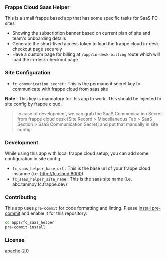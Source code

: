 ### Frappe Cloud Saas Helper
This is a small frappe based app that has some specific tasks for SaaS FC sites
- Showing the subscription banner based on current plan of site and team's onboarding details
- Generate the short-lived access token to load the frappe cloud in-desk checkout page securely
- Have a custom page for billing at `/app/in-desk-billing` route which will load the in-desk checkout page

### Site Configuration
- `fc_communication_secret` : This is the permanent secret key to communicate with frappe cloud from saas site

**Note** : This key is mandatory for this app to work. This should be injected to site config by frappe cloud.
> In case of development, we can grab the SaaS Communication Secret from frappe cloud desk [Site Record > Miscellaneous Tab > SaaS Section > SaaS Communication Secret] and put that manually in site config.

### Development
While using this app with local frappe cloud setup, you can add some configuration in site config
- `fc_saas_helper_base_url` : This is the base url of your frappe cloud instance (i.e. http://fc.cloud:8000)
- `fc_saas_helper_site_name` : This is the saas site name (i.e. abc.tanmoy.fc.frappe.dev)

### Contributing

This app uses `pre-commit` for code formatting and linting. Please [install pre-commit](https://pre-commit.com/#installation) and enable it for this repository:

```bash
cd apps/fc_saas_helper
pre-commit install
```

### License

apache-2.0
